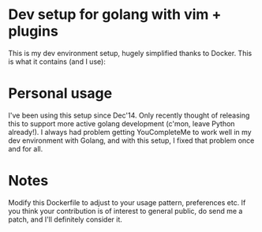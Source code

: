 Dev setup for golang with vim + plugins
========================================
This is my dev environment setup, hugely simplified thanks to Docker. This is what it contains (and I use):

Personal usage
===============
I've been using this setup since Dec'14. Only recently thought of releasing this to support more active golang development (c'mon, leave Python already!). I always had problem getting YouCompleteMe to work well in my dev environment with Golang, and with this setup, I fixed that problem once and for all.

Notes
======
Modify this Dockerfile to adjust to your usage pattern, preferences etc. If you think your contribution is of interest to general public, do send me a patch, and I'll definitely consider it.
